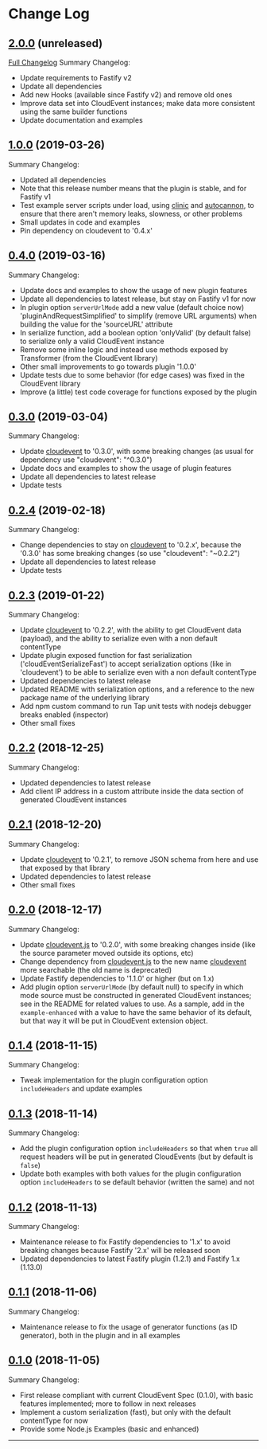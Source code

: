 # Change Log

## [2.0.0](https://github.com/smartiniOnGitHub/fastify-cloudevents/releases/tag/2.0.0) (unreleased)
[Full Changelog](https://github.com/smartiniOnGitHub/fastify-cloudevents/compare/1.0.0...2.0.0)
Summary Changelog:
- Update requirements to Fastify v2
- Update all dependencies
- Add new Hooks (available since Fastify v2) and remove old ones
- Improve data set into CloudEvent instances; 
  make data more consistent using the same builder functions
- Update documentation and examples

## [1.0.0](https://github.com/smartiniOnGitHub/fastify-cloudevents/releases/tag/1.0.0) (2019-03-26)
Summary Changelog:
- Updated all dependencies
- Note that this release number means that the plugin is stable, 
  and for Fastify v1
- Test example server scripts under load, using 
  [clinic](https://www.npmjs.com/package/clinic) and 
  [autocannon](https://www.npmjs.com/package/autocannon), 
  to ensure that there aren't memory leaks, slowness, or other problems
- Small updates in code and examples
- Pin dependency on cloudevent to '0.4.x'

## [0.4.0](https://github.com/smartiniOnGitHub/fastify-cloudevents/releases/tag/0.4.0) (2019-03-16)
Summary Changelog:
- Update docs and examples to show the usage of new plugin features
- Update all dependencies to latest release, but stay on Fastify v1 for now
- In plugin option `serverUrlMode` add a new value (default choice now) 'pluginAndRequestSimplified' 
  to simplify (remove URL arguments) when building the value for the 'sourceURL' attribute
- In serialize function, add a boolean option 'onlyValid' (by default false) to serialize 
  only a valid CloudEvent instance
- Remove some inline logic and instead use methods exposed by Transformer (from the CloudEvent library)
- Other small improvements to go towards plugin '1.0.0'
- Update tests due to some behavior (for edge cases) was fixed in the CloudEvent library
- Improve (a little) test code coverage for functions exposed by the plugin

## [0.3.0](https://github.com/smartiniOnGitHub/fastify-cloudevents/releases/tag/0.3.0) (2019-03-04)
Summary Changelog:
- Update [cloudevent](https://www.npmjs.com/package/cloudevent) to '0.3.0', 
  with some breaking changes (as usual for dependency use "cloudevent": "^0.3.0")
- Update docs and examples to show the usage of plugin features
- Update all dependencies to latest release
- Update tests

## [0.2.4](https://github.com/smartiniOnGitHub/fastify-cloudevents/releases/tag/0.2.4) (2019-02-18)
Summary Changelog:
- Change dependencies to stay on [cloudevent](https://www.npmjs.com/package/cloudevent) to '0.2.x', 
  because the '0.3.0' has some breaking changes (so use "cloudevent": "~0.2.2")
- Update all dependencies to latest release
- Update tests

## [0.2.3](https://github.com/smartiniOnGitHub/fastify-cloudevents/releases/tag/0.2.3) (2019-01-22)
Summary Changelog:
- Update [cloudevent](https://www.npmjs.com/package/cloudevent) to '0.2.2', 
  with the ability to get CloudEvent data (payload), 
  and the ability to serialize even with a non default contentType
- Update plugin exposed function for fast serialization ('cloudEventSerializeFast') 
  to accept serialization options (like in 'cloudevent') to be able to serialize 
  even with a non default contentType
- Updated dependencies to latest release
- Updated README with serialization options, and a reference to the new package name 
  of the underlying library
- Add npm custom command to run Tap unit tests with nodejs debugger breaks enabled (inspector)
- Other small fixes

## [0.2.2](https://github.com/smartiniOnGitHub/fastify-cloudevents/releases/tag/0.2.2) (2018-12-25)
Summary Changelog:
- Updated dependencies to latest release
- Add client IP address in a custom attribute inside the data section of generated CloudEvent instances

## [0.2.1](https://github.com/smartiniOnGitHub/fastify-cloudevents/releases/tag/0.2.1) (2018-12-20)
Summary Changelog:
- Update [cloudevent](https://www.npmjs.com/package/cloudevent) to '0.2.1', 
  to remove JSON schema from here and use that exposed by that library
- Updated dependencies to latest release
- Other small fixes

## [0.2.0](https://github.com/smartiniOnGitHub/fastify-cloudevents/releases/tag/0.2.0) (2018-12-17)
Summary Changelog:
- Update [cloudevent.js](https://github.com/smartiniOnGitHub/cloudevent.js/) to '0.2.0', 
  with some breaking changes inside (like the source parameter moved outside its options, etc)
- Change dependency from [cloudevent.js](https://www.npmjs.com/package/cloudevent.js) to the new name
  [cloudevent](https://www.npmjs.com/package/cloudevent) more searchable (the old name is deprecated)
- Update Fastify dependencies to '1.1.0' or higher (but on 1.x)
- Add plugin option `serverUrlMode` (by default null) to specify in which mode source 
  must be constructed in generated CloudEvent instances; see in the README for related values to use.
  As a sample, add in the `example-enhanced` with a value to have the same behavior of its default,
  but that way it will be put in CloudEvent extension object.

## [0.1.4](https://github.com/smartiniOnGitHub/fastify-cloudevents/releases/tag/0.1.4) (2018-11-15)
Summary Changelog:
- Tweak implementation for the plugin configuration option `includeHeaders` and update examples

## [0.1.3](https://github.com/smartiniOnGitHub/fastify-cloudevents/releases/tag/0.1.3) (2018-11-14)
Summary Changelog:
- Add the plugin configuration option `includeHeaders` so that when `true` all request headers will be put in generated CloudEvents (but by default is `false`)
- Update both examples with both values for the plugin configuration option `includeHeaders` to se default behavior (written the same) and not

## [0.1.2](https://github.com/smartiniOnGitHub/fastify-cloudevents/releases/tag/0.1.2) (2018-11-13)
Summary Changelog:
- Maintenance release to fix Fastify dependencies to '1.x' to avoid breaking changes because Fastify '2.x' will be released soon
- Updated dependencies to latest Fastify plugin (1.2.1) and Fastify 1.x (1.13.0)

## [0.1.1](https://github.com/smartiniOnGitHub/fastify-cloudevents/releases/tag/0.1.1) (2018-11-06)
Summary Changelog:
- Maintenance release to fix the usage of generator functions (as ID generator), both in the plugin and in all examples

## [0.1.0](https://github.com/smartiniOnGitHub/fastify-cloudevents/releases/tag/0.1.0) (2018-11-05)
Summary Changelog:
- First release compliant with current CloudEvent Spec (0.1.0), with basic features implemented; more to follow in next releases
- Implement a custom serialization (fast), but only with the default contentType for now
- Provide some Node.js Examples (basic and enhanced)

----
